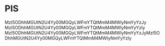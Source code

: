 # PIS
MzI5ODhhMGUtN2U4Yy00MGQyLWFmYTQtMmM4MWIyNmYyYzJy
MzI5ODhhMGUtN2U4Yy00MGQyLWFmYTQtMmM4MWIyNmYyYzIy
MzI5ODhhMGUtN2U4Yy00MGQyLWFmYTQtMmM4MWIyNmYyYzJyMzI5ODhhMGUtN2U4Yy00MGQyLWFmYTQtMmM4MWIyNmYyYzIy
